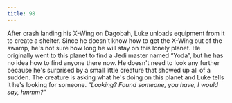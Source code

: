 ```yaml
---
title: 98
---
```


After crash landing his X-Wing on Dagobah, Luke unloads equipment from it to create a shelter.
Since he doesn't know how to get the X-Wing out of the swamp, he's not sure how long he will stay on this lonely planet.
He originally went to this planet to find a Jedi master named &ldquo;Yoda&rdquo;, but he has no idea how to find anyone there now.
He doesn't need to look any further because he's surprised by a small little creature that showed up all of a sudden.
The creature is asking what he's doing on this planet and Luke tells it he's looking for someone.
&ldquo;_Looking? Found someone, you have, I would say, hmmm?_&rdquo;
